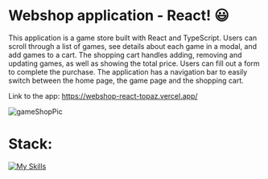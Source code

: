 # Webshop application - React! 😃

This application is a game store built with React and TypeScript. Users can scroll through a list of games, see details about each game in a modal, and add games to a cart. The shopping cart handles adding, removing and updating games, as well as showing the total price. Users can fill out a form to complete the purchase. The application has a navigation bar to easily switch between the home page, the game page and the shopping cart.

Link to the app: https://webshop-react-topaz.vercel.app/

![gameShopPic](https://github.com/Owale128/WeatherApp-Vue3/assets/110387474/8a7941d0-970a-4fc4-a5d4-9892a90175b8)

# Stack:
[![My Skills](https://skillicons.dev/icons?i=vite,html,react,ts,sass,vercel)](https://skillicons.dev)
